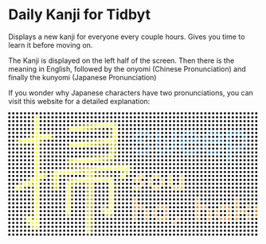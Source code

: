 # Daily Kanji for Tidbyt

Displays a new kanji for everyone every couple hours. Gives you time to learn it before moving on.

The Kanji is displayed on the left half of the screen. Then there is the meaning in English, followed by the onyomi (Chinese Pronunciation) and finally the kunyomi (Japanese Pronunciation)

If you wonder why Japanese characters have two pronunciations, you can visit this website for a detailed explanation:

![Daily Kanji for Tidbyt](dailykanji.gif)
